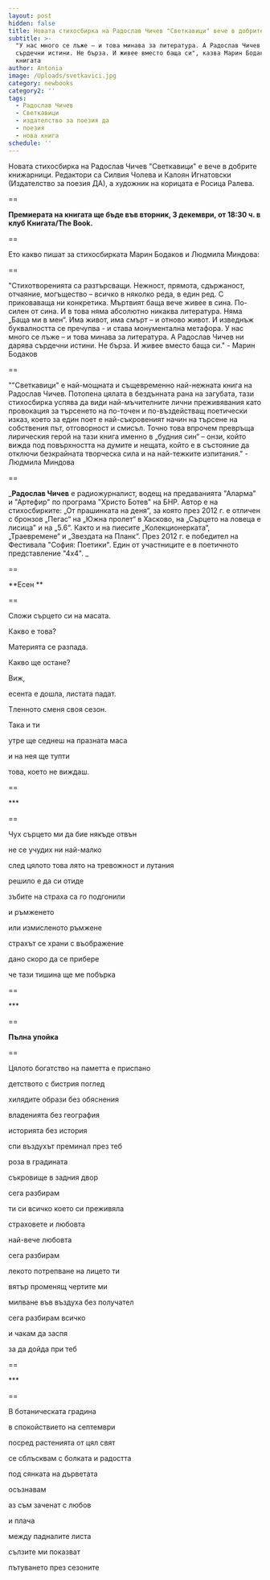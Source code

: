 ```yaml
---
layout: post
hidden: false
title: Новата стихосбирка на Радослав Чичев "Светкавици" вече в добрите книжарници
subtitle: >-
  "У нас много се лъже – и това минава за литература. А Радослав Чичев ни дарява
  сърдечни истини. Не бърза. И живее вместо баща си", казва Марин Бодаков за
  книгата
author: Antonia
image: /Uploads/svetkavici.jpg
category: newbooks
category2: ''
tags:
  - Радослав Чичев
  - Светкавици
  - издателство за поезия да
  - поезия
  - нова книга
schedule: ''
---
```

Новата стихосбирка на Радослав Чичев "Светкавици" е вече в добрите книжарници. Редактори са Силвия Чолева и Калоян Игнатовски (Издателство за поезия ДА), а художник на корицата е Росица Ралева. 

\==

**Премиерата на книгата ще бъде във вторник, 3 декември, от 18:30 ч. в клуб Книгата/The Book.**

\==

Ето какво пишат за стихосбирката Марин Бодаков и Людмила Миндова:

\==

"Стихотворенията са разтърсващи. Нежност, прямота, сдържаност, отчаяние, могъщество – всичко в няколко реда, в един ред. С приковаваща ни конкретика. Мъртвият баща вече живее в сина. По-силен от сина. И в това няма абсолютно никаква литература. Няма „Баща ми в мен“. Има живот, има смърт – и отново живот. И изведнъж буквалността се пречупва - и става монументална метафора. У нас много се лъже – и това минава за литература. А Радослав Чичев ни дарява сърдечни истини. Не бърза. И живее вместо баща си." - Марин Бодаков

\==

""Светкавици" е най-мощната и същевременно най-нежната книга на Радослав Чичев. Потопена цялата в бездънната рана на загубата, тази стихосбирка успява да види най-мъчителните лични преживявания като провокация за търсенето на по-точен и по-въздействащ поетически изказ, което за един поет е най-съкровеният начин на търсене на собствения път, отговорност и смисъл. Точно това впрочем превръща лирическия герой на тази книга именно в „будния син“ – онзи, който вижда под повърхността на думите и нещата, който е в състояние да отключи безкрайната творческа сила и на най-тежките изпитания." - Людмила Миндова

\==

_**Радослав Чичев** е радиожурналист, водещ на предаванията "Аларма" и "Артефир" по програма "Христо Ботев" на БНР. Автор е на стихосбирките: „От прашинката на деня“, за която през 2012 г. е отличен с бронзов „Пегас“ на „Южна пролет“ в Хасково, на „Сърцето на ловеца е лисица" и на „5.6“. Както и на пиесите „Колекционерката“, „Траевремене“ и „Звездата на Планк“. През 2012 г. е победител на Фестивала "София: Поетики". Един от участниците е в поетичното представление "4х4". _

\==

**Есен **

\==

Сложи сърцето си на масата. 

Какво е това? 

Материята се разпада. 

Какво ще остане? 

Виж, 

есента е дошла, листата падат.

Тленното сменя своя сезон. 

Така и ти

утре ще седнеш на празната маса

и на нея ще тупти

това, което не виждаш.

\==

\*\**

\==

Чух сърцето ми да бие някъде отвън

не се учудих ни най-малко

след цялото това лято на тревожност и лутания

решило е да си отиде

зъбите на страха са го подгонили

и ръмженето 

или измисленото ръмжене

страхът се храни с въображение

дано скоро да се прибере

че тази тишина ще ме побърка

\==

\*\**

\==

**Пълна упойка**

\==

Цялото богатство на паметта е приспано

детството с бистрия поглед

хилядите образи без обяснения

владенията без география

историята без история

спи въздухът преминал през теб

роза в градината

съкровище в задния двор

сега разбирам

ти си всичко което си преживяла

страховете и любовта

най-вече любовта

сега разбирам

лекото потрепване на лицето ти

вятър променящ чертите ми

милване във въздуха без получател

сега разбирам всичко

и чакам да заспя

за да дойда при теб

\==

\*\**

\==

В ботаническата градина

в спокойствието на септември

посред растенията от цял свят

се сблъсквам с болката и радостта

под сянката на дърветата

осъзнавам

аз съм заченат с любов

и плача

между падналите листа

сълзите ми показват 

пътуването през сезоните
